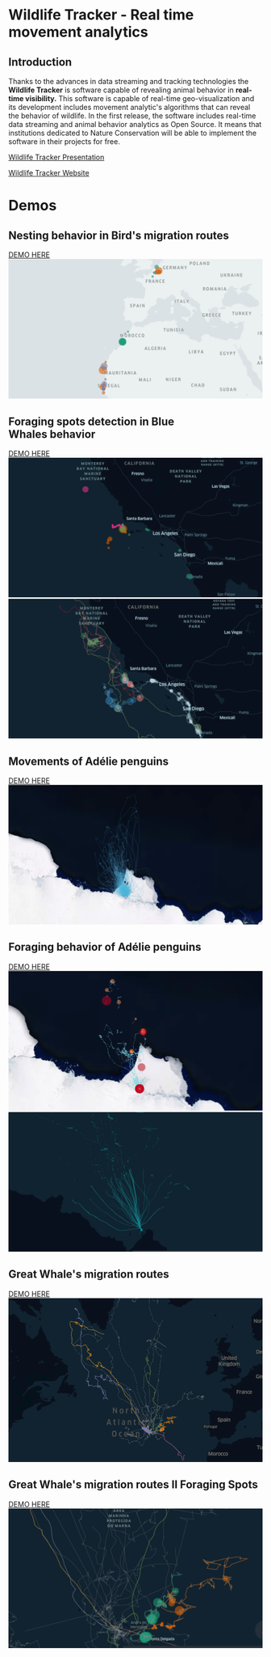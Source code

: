 # Wildlife Tracker - Real time movement analytics

## Introduction
Thanks to the advances in data streaming and tracking technologies the **Wildlife Tracker** is software capable of revealing animal behavior in **real-time visibility.**
This software is capable of real-time geo-visualization and its development includes movement analytic's algorithms that can reveal the behavior of wildlife. In the first release, the software includes real-time data streaming and animal behavior analytics as Open Source. It means that institutions dedicated to Nature Conservation will be able to implement the software in their projects for free.

[Wildlife Tracker Presentation]()

[Wildlife Tracker Website]()

# Demos
## Nesting behavior in Bird's migration routes
[DEMO HERE](https://gis-move-analytics.github.io/wildlife-tracker/root/birds-demo.html)
![animation](gif/birds-trace-gif.gif)

## Foraging spots detection in Blue Whales behavior
[DEMO HERE](https://gis-move-analytics.github.io/wildlife-tracker/root/whales-demo.html)
![animation](gif/whales-gif.gif)
![animation](gif/bluewhale-trace-gif.gif)

## Movements of Adélie penguins
[DEMO HERE](https://gis-move-analytics.github.io/wildlife-tracker/root/moves-penguins-demo.html)
![animation](gif/penguin-trace-gif.gif)

## Foraging behavior of Adélie penguins
[DEMO HERE](https://gis-move-analytics.github.io/wildlife-tracker/root/foraging-penguins-demo.html)
![animation](gif/penguin-foraging-gif.gif)
![animation](gif/penguins-gif.gif)

## Great Whale's migration routes
[DEMO HERE](https://gis-move-analytics.github.io/wildlife-tracker/root/azores-demo.html)
![animation](gif/azores-gif.gif)

## Great Whale's migration routes II Foraging Spots
[DEMO HERE](https://gis-move-analytics.github.io/wildlife-tracker/root/azores-II-demo.html)
![animation](gif/azores-ii-gif.gif)
